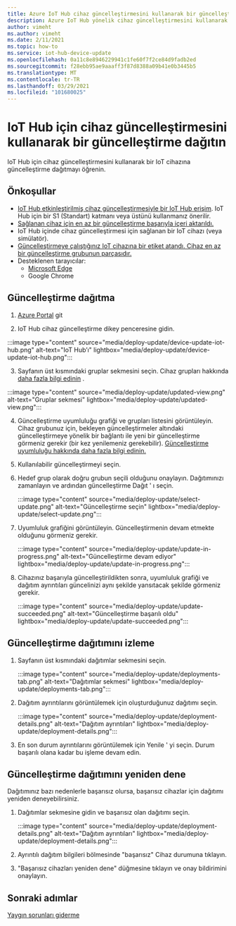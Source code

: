 ```yaml
---
title: Azure IoT Hub cihaz güncelleştirmesini kullanarak bir güncelleştirme dağıtma | Microsoft Docs
description: Azure IoT Hub yönelik cihaz güncelleştirmesini kullanarak bir güncelleştirme dağıtın.
author: vimeht
ms.author: vimeht
ms.date: 2/11/2021
ms.topic: how-to
ms.service: iot-hub-device-update
ms.openlocfilehash: 0a11c8e8946229941c1fe60f7f2ce84d9fadb2ed
ms.sourcegitcommit: f28ebb95ae9aaaff3f87d8388a09b41e0b3445b5
ms.translationtype: MT
ms.contentlocale: tr-TR
ms.lasthandoff: 03/29/2021
ms.locfileid: "101680025"
---
```

# <a name="deploy-an-update-using-device-update-for-iot-hub"></a>IoT Hub için cihaz güncelleştirmesini kullanarak bir güncelleştirme dağıtın

IoT Hub için cihaz güncelleştirmesini kullanarak bir IoT cihazına güncelleştirme dağıtmayı öğrenin.

## <a name="prerequisites"></a>Önkoşullar

* [IoT Hub etkinleştirilmiş cihaz güncelleştirmesiyle bir IoT Hub erişim](create-device-update-account.md). IoT Hub için bir S1 (Standart) katmanı veya üstünü kullanmanız önerilir. 
* [Sağlanan cihaz için en az bir güncelleştirme başarıyla içeri aktarıldı.](import-update.md) 
* IoT Hub içinde cihaz güncelleştirmesi için sağlanan bir IoT cihazı (veya simülatör).
* [Güncelleştirmeye çalıştığınız IoT cihazına bir etiket atandı. Cihaz en az bir güncelleştirme grubunun parçasıdır.](create-update-group.md)
* Desteklenen tarayıcılar:
  * [Microsoft Edge](https://www.microsoft.com/edge)
  * Google Chrome

## <a name="deploy-an-update"></a>Güncelleştirme dağıtma

1. [Azure Portal](https://portal.azure.com) git

2. IoT Hub cihaz güncelleştirme dikey penceresine gidin.

  :::image type="content" source="media/deploy-update/device-update-iot-hub.png" alt-text="IoT Hub’ı" lightbox="media/deploy-update/device-update-iot-hub.png":::

3. Sayfanın üst kısmındaki gruplar sekmesini seçin. Cihaz grupları hakkında [daha fazla bilgi edinin](device-update-groups.md) . 

  :::image type="content" source="media/deploy-update/updated-view.png" alt-text="Gruplar sekmesi" lightbox="media/deploy-update/updated-view.png":::

4. Güncelleştirme uyumluluğu grafiği ve grupları listesini görüntüleyin. Cihaz grubunuz için, bekleyen güncelleştirmeler altındaki güncelleştirmeye yönelik bir bağlantı ile yeni bir güncelleştirme görmeniz gerekir (bir kez yenilemeniz gerekebilir). [Güncelleştirme uyumluluğu hakkında daha fazla bilgi edinin.](device-update-compliance.md) 

5. Kullanılabilir güncelleştirmeyi seçin.

6. Hedef grup olarak doğru grubun seçili olduğunu onaylayın. Dağıtımınızı zamanlayın ve ardından güncelleştirme Dağıt ' ı seçin.

   :::image type="content" source="media/deploy-update/select-update.png" alt-text="Güncelleştirme seçin" lightbox="media/deploy-update/select-update.png":::

7. Uyumluluk grafiğini görüntüleyin. Güncelleştirmenin devam etmekte olduğunu görmeniz gerekir. 

   :::image type="content" source="media/deploy-update/update-in-progress.png" alt-text="Güncelleştirme devam ediyor" lightbox="media/deploy-update/update-in-progress.png":::

8. Cihazınız başarıyla güncelleştirildikten sonra, uyumluluk grafiği ve dağıtım ayrıntıları güncelinizi aynı şekilde yansıtacak şekilde görmeniz gerekir. 

   :::image type="content" source="media/deploy-update/update-succeeded.png" alt-text="Güncelleştirme başarılı oldu" lightbox="media/deploy-update/update-succeeded.png":::

## <a name="monitor-an-update-deployment"></a>Güncelleştirme dağıtımını izleme

1. Sayfanın üst kısmındaki dağıtımlar sekmesini seçin.

   :::image type="content" source="media/deploy-update/deployments-tab.png" alt-text="Dağıtımlar sekmesi" lightbox="media/deploy-update/deployments-tab.png":::

2. Dağıtım ayrıntılarını görüntülemek için oluşturduğunuz dağıtımı seçin.

   :::image type="content" source="media/deploy-update/deployment-details.png" alt-text="Dağıtım ayrıntıları" lightbox="media/deploy-update/deployment-details.png":::

3. En son durum ayrıntılarını görüntülemek için Yenile ' yi seçin. Durum başarılı olana kadar bu işleme devam edin.


## <a name="retry-an-update-deployment"></a>Güncelleştirme dağıtımını yeniden dene

Dağıtımınız bazı nedenlerle başarısız olursa, başarısız cihazlar için dağıtımı yeniden deneyebilirsiniz. 

1. Dağıtımlar sekmesine gidin ve başarısız olan dağıtımı seçin. 

   :::image type="content" source="media/deploy-update/deployment-details.png" alt-text="Dağıtım ayrıntıları" lightbox="media/deploy-update/deployment-details.png":::

2. Ayrıntılı dağıtım bilgileri bölmesinde "başarısız" Cihaz durumuna tıklayın.

3. "Başarısız cihazları yeniden dene" düğmesine tıklayın ve onay bildirimini onaylayın. 

## <a name="next-steps"></a>Sonraki adımlar

[Yaygın sorunları giderme](troubleshoot-device-update.md)
